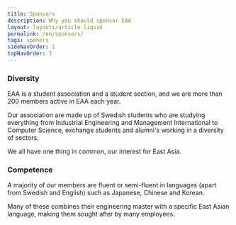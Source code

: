 ```yaml
---
title: Sponsors
description: Why you should sponsor EAA
layout: layouts/article.liquid
permalink: /en/sponsors/
tags: sponors 
sideNavOrder: 1
topNavOrder: 3
---
```



### Diversity

EAA is a student association and a student section, and we are more than 200 members active in EAA each year.

Our association are made up of Swedish students who are studying everything from Industrial Engineering and Management International to Computer Science, exchange students and alumni's working in a diversity of sectors.

We all have one thing in common, our interest for East Asia.

### Competence

A majority of our members are fluent or semi-fluent in languages (apart from Swedish and English) such as Japanese, Chinese and Korean.

Many of these combines their engineering master with a specific East Asian language, making them sought after by many employees.
